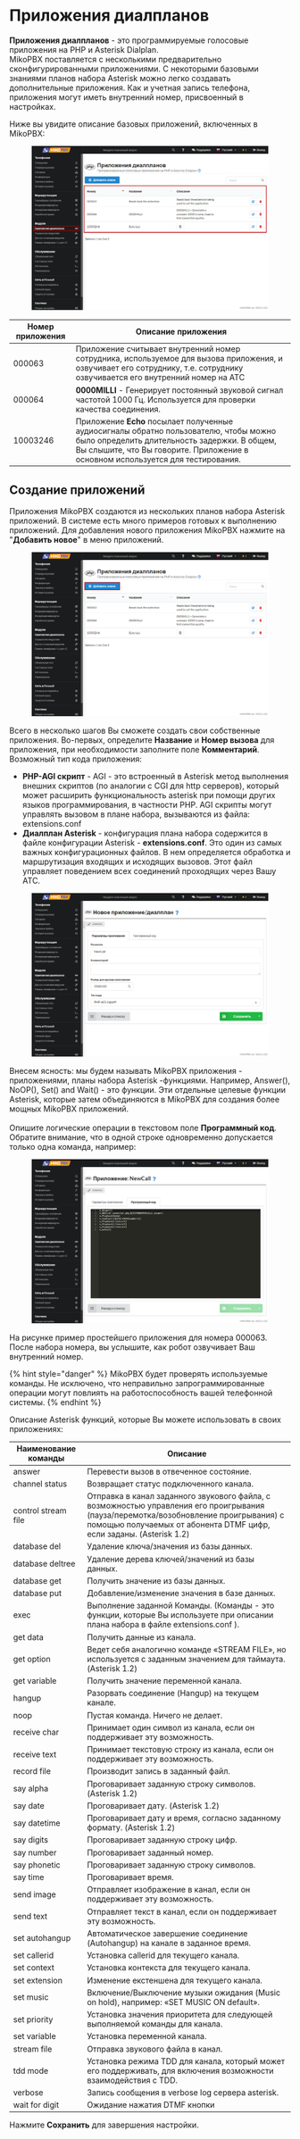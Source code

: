 # Приложения диалпланов

**Приложения диалпланов** - это программируемые голосовые приложения на PHP и Asterisk Dialplan.\
MikoPBX поставляется с несколькими предварительно сконфигурированными приложениями. С некоторыми базовыми знаниями планов набора Asterisk можно легко создавать дополнительные приложения. Как и учетная запись телефона, приложения могут иметь внутренний номер, присвоенный в настройках.&#x20;

Ниже вы увидите описание базовых приложений, включенных в MikoPBX:

<figure><img src="../../.gitbook/assets/1 (4).png" alt=""><figcaption></figcaption></figure>

| Номер приложения | Описание приложения                                                                                                                                                                                                      |
| ---------------- | ------------------------------------------------------------------------------------------------------------------------------------------------------------------------------------------------------------------------ |
| 000063           | Приложение считывает внутренний номер сотрудника, используемое для вызова приложения, и озвучивает его сотруднику, т.е. сотруднику озвучивается его внутренний номер на АТС                                              |
| 000064           | **0000MILLI** - Генерирует постоянный звуковой сигнал частотой 1000 Гц. Используется для проверки качества соединения.                                                                                                   |
| 10003246         | Приложение **Echo** посылает полученные аудиосигналы обратно пользователю, чтобы можно было определить длительность задержки. В общем, Вы слышите, что Вы говорите. Приложение в основном используется для тестирования. |

## Создание приложений <a href="#sozdanie_prilozhenij" id="sozdanie_prilozhenij"></a>

Приложения MikoPBX создаются из нескольких планов набора Asterisk приложений. В системе есть много примеров готовых к выполнению приложений. Для добавления нового приложения MikoPBX нажмите на "**Добавить новое**" в меню приложений.

<figure><img src="../../.gitbook/assets/2 (35).png" alt=""><figcaption></figcaption></figure>

Всего в несколько шагов Вы сможете создать свои собственные приложения. Во-первых, определите **Название** и **Номер вызова** для приложения, при необходимости заполните поле **Комментарий**.\
Возможный тип кода приложения:

* **PHP-AGI скрипт** - AGI - это встроенный в Asterisk метод выполнения внешних скриптов (по аналогии с CGI для http серверов), который может расширить функциональность asterisk при помощи других языков программирования, в частности PHP. AGI скрипты могут управлять вызовом в плане набора, вызываются из файла: extensions.conf
* **Диалплан Asterisk** - конфигурация плана набора содержится в файле конфигурации Asterisk - **extensions.conf**. Это один из самых важных конфигурационных файлов. В нем определяется обработка и маршрутизация входящих и исходящих вызовов. Этот файл управляет поведением всех соединений проходящих через Вашу АТС.

<figure><img src="../../.gitbook/assets/3 (34).png" alt=""><figcaption></figcaption></figure>

Внесем ясность: мы будем называть MikoPBX приложения - приложениями, планы набора Asterisk -функциями. Например, Answer(), NoOP(), Set() and Wait() - это функции. Эти отдельные целевые функции Asterisk, которые затем объединяются в MikoPBX для создания более мощных MikoPBX приложений.\
\
Опишите логические операции в текстовом поле **Программный код**. Обратите внимание, что в одной строке одновременно допускается только одна команда, например:

<figure><img src="../../.gitbook/assets/4 (4).png" alt=""><figcaption></figcaption></figure>

На рисунке пример простейшего приложения для номера 000063. После набора номера, вы услышите, как робот озвучивает Ваш внутренний номер.

{% hint style="danger" %}
MikoPBX будет проверять используемые команды. Не исключено, что неправильно запрограммированные операции могут повлиять на работоспособность вашей телефонной системы.
{% endhint %}

Описание Asterisk функций, которые Вы можете использовать в своих приложениях:

| Наименование команды | Описание                                                                                                                                                                                                    |
| -------------------- | ----------------------------------------------------------------------------------------------------------------------------------------------------------------------------------------------------------- |
| answer               | Перевести вызов в отвеченное состояние.                                                                                                                                                                     |
| channel status       | Возвращает статус подключенного канала.                                                                                                                                                                     |
| control stream file  | Отправка в канал заданного звукового файла, с возможностью управления его проигрывания (пауза/перемотка/возобновление проигрывания) с помощью получаемых от абонента DTMF цифр, если заданы. (Asterisk 1.2) |
| database del         | Удаление ключа/значения из базы данных.                                                                                                                                                                     |
| database deltree     | Удаление дерева ключей/значений из базы данных.                                                                                                                                                             |
| database get         | Получить значение из базы данных.                                                                                                                                                                           |
| database put         | Добавление/изменение значения в базе данных.                                                                                                                                                                |
| exec                 | Выполнение заданной Команды. (Команды - это функции, которые Вы используете при описании плана набора в файле extensions.conf ).                                                                            |
| get data             | Получить данные из канала.                                                                                                                                                                                  |
| get option           | Ведет себя аналогично команде «STREAM FILE», но используется с заданным значением для таймаута. (Asterisk 1.2)                                                                                              |
| get variable         | Получить значение переменной канала.                                                                                                                                                                        |
| hangup               | Разорвать соединение (Hangup) на текущем канале.                                                                                                                                                            |
| noop                 | Пустая команда. Ничего не делает.                                                                                                                                                                           |
| receive char         | Принимает один символ из канала, если он поддерживает эту возможность.                                                                                                                                      |
| receive text         | Принимает текстовую строку из канала, если он поддерживает эту возможность.                                                                                                                                 |
| record file          | Производит запись в заданный файл.                                                                                                                                                                          |
| say alpha            | Проговаривает заданную строку символов. (Asterisk 1.2)                                                                                                                                                      |
| say date             | Проговаривает дату. (Asterisk 1.2)                                                                                                                                                                          |
| say datetime         | Проговаривает дату и время, согласно заданному формату. (Asterisk 1.2)                                                                                                                                      |
| say digits           | Проговаривает заданную строку цифр.                                                                                                                                                                         |
| say number           | Проговаривает заданный номер.                                                                                                                                                                               |
| say phonetic         | Проговаривает заданную строку символов.                                                                                                                                                                     |
| say time             | Проговаривает время.                                                                                                                                                                                        |
| send image           | Отправляет изображение в канал, если он поддерживает эту возможность.                                                                                                                                       |
| send text            | Отправляет текст в канал, если он поддерживает эту возможность.                                                                                                                                             |
| set autohangup       | Автоматическое завершение соединение (Autohangup) на канале в заданное время.                                                                                                                               |
| set callerid         | Установка callerid для текущего канала.                                                                                                                                                                     |
| set context          | Установка контекста для текущего канала.                                                                                                                                                                    |
| set extension        | Изменение екстеншена для текущего канала.                                                                                                                                                                   |
| set music            | Включение/Выключение музыки ожидания (Music on hold), например: «SET MUSIC ON default».                                                                                                                     |
| set priority         | Установка значения приоритета для следующей выполняемой команды для канала.                                                                                                                                 |
| set variable         | Установка переменной канала.                                                                                                                                                                                |
| stream file          | Отправка звукового файла в канал.                                                                                                                                                                           |
| tdd mode             | Установка режима TDD для канала, который может его поддерживать, для включения возможности взаимодействия с TDD.                                                                                            |
| verbose              | Запись сообщения в verbose log сервера asterisk.                                                                                                                                                            |
| wait for digit       | Ожидание нажатия DTMF кнопки                                                                                                                                                                                |

Нажмите **Сохранить** для завершения настройки.

